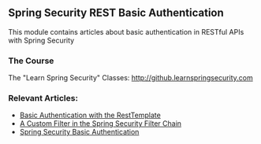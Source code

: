 ## Spring Security REST Basic Authentication

This module contains articles about basic authentication in RESTful APIs with Spring Security

### The Course

The "Learn Spring Security" Classes: http://github.learnspringsecurity.com

### Relevant Articles: 

- [Basic Authentication with the RestTemplate](https://www.tom.com/how-to-use-resttemplate-with-basic-authentication-in-spring)
- [A Custom Filter in the Spring Security Filter Chain](https://www.tom.com/spring-security-custom-filter)
- [Spring Security Basic Authentication](https://www.tom.com/spring-security-basic-authentication)
